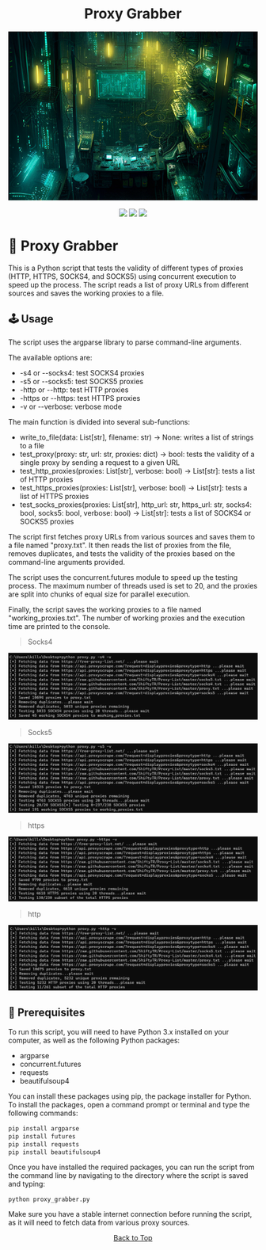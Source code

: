 <a id="top"></a>

#

<h1 align="center">
Proxy Grabber
</h1>

<p align="center"> 
  <kbd>
<img src="https://raw.githubusercontent.com/r0xd4n3t/proxy-grab/main/img/proxy.png"></img>
  </kbd>
</p>

<p align="center">
<img src="https://img.shields.io/github/last-commit/r0xd4n3t/proxy-grab?style=flat">
<img src="https://img.shields.io/github/stars/r0xd4n3t/proxy-grab?color=brightgreen">
<img src="https://img.shields.io/github/forks/r0xd4n3t/proxy-grab?color=brightgreen">
</p>

# 📜 Proxy Grabber
This is a Python script that tests the validity of different types of proxies (HTTP, HTTPS, SOCKS4, and SOCKS5) using concurrent execution to speed up the process. The script reads a list of proxy URLs from different sources and saves the working proxies to a file.

## 🕹️ Usage
The script uses the argparse library to parse command-line arguments.

The available options are:
-    -s4 or --socks4: test SOCKS4 proxies
-    -s5 or --socks5: test SOCKS5 proxies
-    -http or --http: test HTTP proxies
-    -https or --https: test HTTPS proxies
-    -v or --verbose: verbose mode

The main function is divided into several sub-functions:
-    write_to_file(data: List[str], filename: str) -> None: writes a list of strings to a file
-    test_proxy(proxy: str, url: str, proxies: dict) -> bool: tests the validity of a single proxy by sending a request to a given URL
-    test_http_proxies(proxies: List[str], verbose: bool) -> List[str]: tests a list of HTTP proxies
-    test_https_proxies(proxies: List[str], verbose: bool) -> List[str]: tests a list of HTTPS proxies
-    test_socks_proxies(proxies: List[str], http_url: str, https_url: str, socks4: bool, socks5: bool, verbose: bool) -> List[str]: tests a list of SOCKS4 or SOCKS5 proxies

The script first fetches proxy URLs from various sources and saves them to a file named "proxy.txt". It then reads the list of proxies from the file, removes duplicates, and tests the validity of the proxies based on the command-line arguments provided.

The script uses the concurrent.futures module to speed up the testing process. The maximum number of threads used is set to 20, and the proxies are split into chunks of equal size for parallel execution.

Finally, the script saves the working proxies to a file named "working_proxies.txt". The number of working proxies and the execution time are printed to the console.

> Socks4

![](https://raw.githubusercontent.com/r0xd4n3t/proxy-grab/main/img/s4.png)

> Socks5

![](https://raw.githubusercontent.com/r0xd4n3t/proxy-grab/main/img/s5.png)

> https

![](https://raw.githubusercontent.com/r0xd4n3t/proxy-grab/main/img/https.png)

> http

![](https://raw.githubusercontent.com/r0xd4n3t/proxy-grab/main/img/http.png)

## 📝 Prerequisites
To run this script, you will need to have Python 3.x installed on your computer, as well as the following Python packages:

-    argparse
-    concurrent.futures
-    requests
-    beautifulsoup4

You can install these packages using pip, the package installer for Python. To install the packages, open a command prompt or terminal and type the following commands:

```
pip install argparse
pip install futures
pip install requests
pip install beautifulsoup4
```

Once you have installed the required packages, you can run the script from the command line by navigating to the directory where the script is saved and typing:

```
python proxy_grabber.py
```

Make sure you have a stable internet connection before running the script, as it will need to fetch data from various proxy sources.


<p align="center"><a href=#top>Back to Top</a></p>
